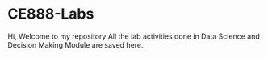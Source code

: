 # CE888-Labs
Hi, Welcome to my repository
All the lab activities done in Data Science and Decision Making Module are saved here.
